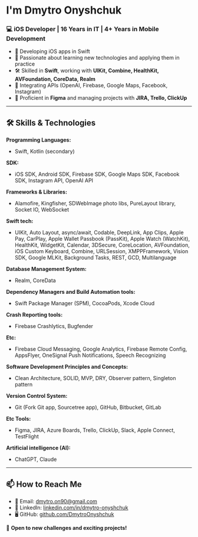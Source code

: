 # I'm Dmytro Onyshchuk

### 💻 iOS Developer | 16 Years in IT | 4+ Years in Mobile Development

- 🎯 Developing iOS apps in Swift
- 🧠 Passionate about learning new technologies and applying them in practice
- 🛠 Skilled in **Swift**, working with **UIKit, Combine, HealthKit, AVFoundation, CoreData, Realm**
- 🔗 Integrating APIs (OpenAI, Firebase, Google Maps, Facebook, Instagram)
- 🎨 Proficient in **Figma** and managing projects with **JIRA, Trello, ClickUp**

---

## 🛠 Skills & Technologies  

**Programming Languages:**  
- Swift, Kotlin (secondary)

**SDK:**
- iOS SDK, Android SDK, Firebase SDK, Google Maps SDK, Facebook SDK, Instagram API, OpenAI API

**Frameworks & Libraries:**  
- Alamofire, Kingfisher, SDWebImage photo libs, PureLayout library, Socket IO, WebSocket

**Swift tech:**  
- UIKit, Auto Layout, async/await, Codable, DeepLink, App Clips, Apple Pay, CarPlay, Apple Wallet Passbook (PassKit), Apple Watch (WatchKit), HealthKit, WidgetKit, Calendar, 3DSecure, CoreLocation, AVFoundation, iOS Custom Keyboard, Combine, URLSession, XMPPFramework, Vision SDK, Google MLKit, Background Tasks, REST, GCD, Multilanguage

**Database Management System:**  
- Realm, CoreData

**Dependency Managers and Build Automation tools:**  
- Swift Package Manager (SPM), CocoaPods, Xcode Cloud

**Crash Reporting tools:**  
- Firebase Crashlytics, Bugfender

**Etc:**  
- Firebase Cloud Messaging, Google Analytics, Firebase Remote Config, AppsFlyer, OneSignal Push Notifications, Speech Recognizing

**Software Development Principles and Concepts:**  
- Clean Architecture, SOLID, MVP, DRY, Observer pattern, Singleton pattern

**Version Control System:**  
- Git (Fork Git app, Sourcetree app), GitHub, Bitbucket, GitLab

**Etc Tools:**  
- Figma, JIRA, Azure Boards, Trello, ClickUp, Slack, Apple Connect, TestFlight

**Artificial intelligence (AI):**  
- ChatGPT, Claude

---

## 📫 How to Reach Me  

- 📧 Email: [dmytro.on90@gmail.com](mailto:dmytro.on90@gmail.com)  
- 💼 LinkedIn: [linkedin.com/in/dmytro-onyshchuk](https://www.linkedin.com/in/dmytro-onyshchuk/)  
- 🖥 GitHub: [github.com/DmytroOnyshchuk](https://github.com/DmytroOnyshchuk)  

🚀 **Open to new challenges and exciting projects!**
